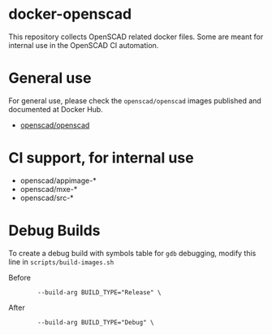 # docker-openscad
This repository collects OpenSCAD related docker files. Some are meant for internal use in the OpenSCAD CI automation.

# General use

For general use, please check the `openscad/openscad` images published and documented at Docker Hub.

* [openscad/openscad](https://hub.docker.com/repository/docker/openscad/openscad)

# CI support, for internal use

* openscad/appimage-*
* openscad/mxe-*
* openscad/src-*

# Debug Builds

To create a debug build with symbols table for `gdb` debugging, modify this line in `scripts/build-images.sh`


Before
```
		--build-arg BUILD_TYPE="Release" \
```

After
```
		--build-arg BUILD_TYPE="Debug" \
```